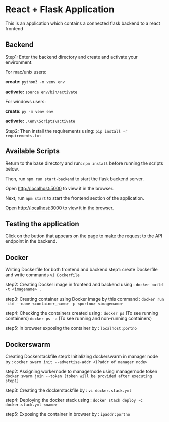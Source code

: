 # React + Flask Application

This is an application which contains a connected flask backend to a react frontend

## Backend
Step1: Enter the backend directory and create and activate your environment:

For mac/unix users: 

**create:** ```python3 -m venv env```

**activate:** `source env/bin/activate`

For windows users: 

**create:** `py -m venv env`

**activate:** `.\env\Scripts\activate`


Step2: Then install the requirements using:
`pip install -r requirements.txt`

## Available Scripts

Return to the base directory and run: `npm install` before running the scripts below.

Then, run `npm run start-backend` to start the flask backend server.

Open [http://localhost:5000](http://localhost:5000) to view it in the browser.

Next, run `npm start` to start the frontend section of the application.

Open [http://localhost:3000](http://localhost:3000) to view it in the browser.

## Testing the application
Click on the button that appears on the page to make the request to the API endpoint in the backend. 

## Docker
Writing Dockerfile for both frontend and backend 
step1: create Dockerfile and write commands
`vi Dockerfile`

step2: Creating Docker image in frontend and backend using :
`docker build -t <imagename> . `

step3: Creating container using Docker image by this command :
`docker run -itd --name <container_name> -p <portno> <imagename>`

step4: Checking the containers created using :
`docker ps` (To see running containers)
`docker ps -a` (To see running and non-running containers)

step5: In browser exposing the container by :
`localhost:portno`

## Dockerswarm
Creating Dockerstackfile
step1: Initializing dockerswarm in manager node by :
`docker swarm init --advertise-addr <IPaddr of manager node>`

step2: Assigning workernode to managernode using managernode token  
`docker swarm join --token (token will be provided after executing step1)`

step3: Creating the dockerstackfile by :
`vi docker.stack.yml` 

step4: Deploying the docker stack using :
`docker stack deploy -c docker.stack.yml <name>`

step5: Exposing the container in browser by :
`ipaddr:portno`
